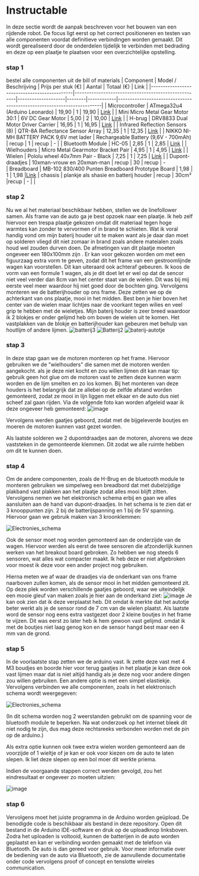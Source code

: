 # Instructable

In deze sectie wordt de aanpak beschreven voor het bouwen van een rijdende robot. De focus ligt eerst op het correct positioneren en testen van alle componenten voordat definitieve verbindingen worden gemaakt. Dit wordt gerealiseerd door de onderdelen tijdelijk te verbinden met bedrading en deze op een plaatje te plaatsen voor een overzichtelijke opstelling.

### stap 1
bestel alle componenten uit de bill of materials 
| Component                                   | Model / Beschrijving                                | Prijs per stuk (€) | Aantal | Totaal (€) | Link                                                                  |
|---------------------------------------------|-----------------------------------------------------|--------------------|--------|------------|-----------------------------------------------------------------------|
| Microcontroller                             | ATmega32u4 (Arduino Leonardo)                       | 19,90              | 1      | 19,90      | [Link](https://whadda.com/nl/product/atmega32u4-leonardo-ontwikkelbord-wpb103/) |
| Mini Micro Metal Gear Motor 30:1            | 6V DC Gear Motor                                    | 5,00               | 2      | 10,00      | [Link](https://www.tinytronics.nl/shop/nl/mechanica-en-actuatoren/motoren/dc-motoren/aslong-jga12-n20-30-dc-transmissiemotor-6v-500rpm?fbclid=IwAR1u-LMwuQJD3mgTCO4AoHne9U6hnG0Yz1KG7pJNeg7NzDx2Ay1op920XMw) |
| H-brug                                      | DRV8833 Dual Motor Driver Carrier                   | 16,95              | 1      | 16,95      | [Link](https://www.vanallesenmeer.nl/DRV8833-Dual-Motor-Driver-Carrier-Pololu-2130?gclid=CjwKCAiAmsurBhBvEiwA6e-WPIBsegGwittozvcB6m5SHe9FdQcsteXlm8Xj9m_TJA7viCOSE4UreBoCJNoQAvD_BwE) |
| Infrared Reflection Sensors (8)             | QTR-8A Reflectance Sensor Array                     | 12,35              | 1      | 12,35      | [Link](https://www.vanallesenmeer.nl/QTR-8A-Reflectance-Sensor-Array-Pololu-960?gclid=CjwKCAiAmsurBhBvEiwA6e-WPESfFBC4gVZjiqnQ7vXWKjuIifyLNFbzevlTixKUkVR3WOfzj-IHWRoCD3MQAvD_BwE) |
| NIKKO NI-MH BATTERY PACK 9,6V met lader     | Rechargeable Battery (9,6V - 700mAh)                | recup              | 1      | recup      | -                                                                     |
| Bluetooth Module                            | HC-05                                               | 2,85               | 1      | 2,85       | [Link](https://nl.aliexpress.com/item/4000144439510.html?spm=a2g0o.productlist.main.1.5908139aQrhCsF&algo_pvid=4a5e5c42-d58a-45c1-9943-0cdae3c689d2&aem_p4p_detail=202312080752489106633218387090000295994&algo_exp_id=4a5e5c42-d58a-45c1-9943-0cdae3c689d2-0&pdp_npi=4%40dis%21EUR%213.00%212.85%21%21%213.16%21%21%40211b61ae17020507685531021ea840%2110000000438661080%21sea%21BE%210%21AB&curPageLogUid=Kh6Jn8DooFva&search_p4p_id=202312080752489106633218387090000295994_1) |
| Wielhouders                                | Micro Metal Gearmotor Bracket Pair                  | 4,95               | 1      | 4,95       | [Link](https://www.vanallesenmeer.nl/Micro-Metal-Gearmotor-Bracket-Pair-Black-Pololu-989?gclid=CjwKCAiAmsurBhBvEiwA6e-WPEul2iJFUSlVWHRO00z9ERrG0mlW9z6Wc7ezb0qhI3MgBeyGJD4lbBoCubcQAvD_BwE) |
| Wielen                                      | Pololu wheel 40x7mm Pair - Black                   | 7,25               | 1      | 7,25       | [Link](https://www.vanallesenmeer.nl/Wheel-40%C3%977mm-Pair-Pololu-1452/1453/1454?gclid=CjwKCAiAmsurBhBvEiwA6e-WPHzX60cO5VPQjRjlZcRoMAjekH47FnYHQb5lCrlD1Lyvtn_koZdvshoCbxMQAvD_BwE) |
| Dupont-draadjes                             | 10xman-vrouw en 20xman-man                         | recup                | 30     | recup     | -                  
| Breadboard                           |      MB-102 830/400 Punten Breadboard Prototype Board                    | 1,98                 | 1    | 1,98         |[Link](https://www.temu.com/ul/kuiper/un9.html?subj=goods-un&_bg_fs=1&_p_jump_id=894&_x_vst_scene=adg&goods_id=601099513243036&sku_id=17592195253973&adg_ctx=a-92d118b0~c-d14cc8e7~f-3e962b46&_x_ads_sub_channel=shopping&_p_rfs=1&_x_ns_prz_type=6&_x_ns_sku_id=17592195253973&mrk_rec=1&_x_ads_channel=google&_x_gmc_account=760631223&_x_login_type=Google&_x_ads_account=9370551288&_x_ads_set=20802353017&_x_ads_id=158931479434&_x_ads_creative_id=681990428390&_x_ns_source=g&_x_ns_gclid=Cj0KCQiAj_CrBhD-ARIsAIiMxT-pLHxwASqVzTrfLJ0jhk9U8RIukH6yW9x1GZfM6WGTXPh9PrrVubAaAv0KEALw_wcB&_x_ns_placement=&_x_ns_match_type=&_x_ns_ad_position=&_x_ns_product_id=760631223-en-17592195253973&_x_ns_target=&_x_ns_devicemodel=&_x_ns_wbraid=CjkKCQiA7OqrBhCFARIoACZa0OL22gWJ3hMkZZ1mKbGWUQOMSGpdDMEoTtUXnqaO0eZhieR-ZxoCjgw&_x_ns_gbraid=0AAAAAo4mICE-zCsBcAoemzdRXFu2lWIaU&_x_ns_targetid=pla-2231984345651&gad_source=1&gclid=Cj0KCQiAj_CrBhD-ARIsAIiMxT-pLHxwASqVzTrfLJ0jhk9U8RIukH6yW9x1GZfM6WGTXPh9PrrVubAaAv0KEALw_wcB)
| chassis                           | plankje als shasie en batterij houder                        | recup           | 30cm²    |recup        | -                  |
|


### stap 2

Nu we al het materiaal beschikbaar hebben, stellen we de linefollower samen. Als frame van de auto ga je best opzoek naar een plaatje. Ik heb zelf hiervoor een trespa plaatje gekozen omdat dit materiaal tegen hoge warmtes kan zonder te vervormen of in brand te schieten. Wat ik voral handig vond om mijn baterij houder uit te maken want als je daar dan moet op solderen vliegd dit niet zomaar in brand zoals andere mateialen zoals houd wel zouden durven doen. De afmetingen van dit plaatje moeten ongeveer een 180x100mm zijn . Er kan voor gekozen worden om met een figuurzaag extra vorm te geven, zodat dit het frame van een gestroomlijnde wagen kan voorstellen. Dit kan uiteraard ook achteraf gebeuren. Ik koos de vorm van een formule 1 wagen, als je dit doet let er wel op dat de sencor niet veel verder dan 8cm van het center staat van de wielen. Dit was bij mij eerste veel meer waardoor hij niet goed door de bochten ging. Vervolgens monteren we de batterijhouder op ons frame. Deze zetten we op de achterkant van ons plaatje, mooi in het midden. Best ben je hier boven het center van de wielen maar lichtjes naar de voorkant tegen wilies en veel grip te hebben met de wieletjes. Mijn baterij houder is zeer breed waardoor ik 2 blokjes er onder gelijmd heb om boven de wielen uit te komen. Het vastplakken van de blokje en batterijhouder kan gebeuren met behulp van houtlijm of andere lijmen. 
![batterij3](https://github.com/user-attachments/assets/4df73e59-ac5f-4cd1-9104-1f5d124fcf91)
![Batterij2](https://github.com/user-attachments/assets/2f1e53a9-4474-4112-8a21-c4e9d2dc1aef)
![baterij-autotje](https://github.com/user-attachments/assets/d9f54c9f-fa0c-42cc-9f81-b5f2cc9da2ab)


### stap 3
In deze stap gaan we de motoren monteren op het frame. Hiervoor gebruiken we de "wielhouders" die samen met de motoren werden aangekocht. als je deze niet kocht en zou willen lijmen dit kan maar tip: gebruik geen hot glue om de motoren vast te zetten deze kunnen warm worden en de lijm smelten en zo los komen. Bij het monteren van deze houders is het belangrijk dat ze allebei op de zelfde afstand worden gemonteerd, zodat ze mooi in lijn liggen met elkaar en de auto dus niet scheef zal gaan rijden. Via de volgende foto kan worden afgeleid waar ik deze ongeveer heb gemonteerd:
![image](https://github.com/user-attachments/assets/31bb1819-3ebe-4371-b3df-089644246822)

Vervolgens werden gaatjes geboord, zodat met de bijgeleverde boutjes en moeren de motoren kunnen vast gezet worden.

Als laatste solderen we 2 dupontdraadjes aan de motoren, alvorens we deze vaststeken in de gemonteerde klemmen. Dit zodat we alle ruimte hebben om dit te kunnen doen.

### stap 4
Om de andere componenten, zoals de H-Brug en de bluetooth module te monteren gebruiken we simpelweg een breadbord dat met dubelzijdige plakband vast plakken aan het plaatje zodat alles mooi blijft zitten.
Vervolgens nemen we het elektronisch schema erbij en gaan we alles aansluiten aan de hand van dupont-draadjes. In het schema is te zien dat er 3 knooppunten zijn. 2 bij de batterijspanning en 1 bij de 5V spanning. Hiervoor gaan we gebruik maken van 3 kroonklemmen:

![Electronies_schema](https://github.com/user-attachments/assets/c9b8c08b-8b46-4d4e-b397-0fc990bf0abe)

Ook de sensor moet nog worden gemonteerd aan de onderzijde van de wagen. Hiervoor werden als eerst de twee sensoren die afzonderlijk kunnen werken van het breakout board gebroken. Zo hebben we nog steeds 6 sensoren, wat alles wat compacter maakt. Ik heb deze er niet afgebroken voor moest ik deze voor een ander project nog gebruiken.

Hierna meten we af waar de draadjes via de onderkant van ons frame naarboven zullen komen, als de sensor mooi in het midden gemonteerd zit. Op deze plek worden verschillende gaatjes geboord, waar we uiteindelijk een mooie gleuf van maken zoals je hier aan de onderkand ziet:
![image](https://github.com/user-attachments/assets/a04d5dd4-97c3-4ddc-9780-bf41c34cd589)
Je kan ook zien dat ik deze verplaatst heb. Dit omdat ik merkte dat het autotje beter werkt als je de sensor rond de 7 cm van de wielen plaatst.
Als laatste word de sensor nog eens extra vastgezet door 2 kleine boutjes in het frame te vijzen. Dit was eerst zo later heb ik hem gewoon vast gelijmd. omdat ik met de boutjes niet laag genog kon en de sensor hangd best maar een 4 mm van de grond.

### stap 5
In de voorlaatste stap zetten we de arduino vast. Ik zette deze vast met 4 M3 boudjes en boorde hier voor terug gaatjes in het plaatje je kan deze ook vast lijmen maar dat is niet altijd handig als je deze nog voor andere dingen zou willen gebruiken. Een andere optie is met een simpel elastiekje. Vervolgens verbinden we alle componenten, zoals in het elektronisch schema wordt weergegeven:

![Electronies_schema](https://github.com/user-attachments/assets/a6579234-7d8a-42c0-81ff-b0b98052ca90)

(In dit schema worden nog 2 weerstanden gebruikt om de spanning voor de bluetooth module te beperken. Na wat onderzoek op het internet bleek dit niet nodig te zijn, dus mag deze rechtsreeks verbonden worden met de pin op de arduino.)

Als extra optie kunnen ook twee extra wielen worden gemonteerd aan de voorzijde of 1 wieltje of je kan er ook voor kiezen om de auto te laten slepen. Ik liet deze slepen op een bol moer dit werkte priema.

Indien de voorgaande stappen correct werden gevolgd, zou het eindresultaat er ongeveer zo moeten uitzien:

![image](https://github.com/user-attachments/assets/686c726c-284c-41fb-9a18-da7c936847a9)

### stap 6
Vervolgens moet het juiste programma in de Arduino worden geüpload. De benodigde code is beschikbaar als bestand in deze repository. Open dit bestand in de Arduino IDE-software en druk op de uploadknop linksboven. Zodra het uploaden is voltooid, kunnen de batterijen in de auto worden geplaatst en kan er verbinding worden gemaakt met de telefoon via Bluetooth. De auto is dan gereed voor gebruik. Voor meer informatie over de bediening van de auto via Bluetooth, zie de aanvullende documentatie onder code vervolgens proof of concept en tenslotte wireles communication.
